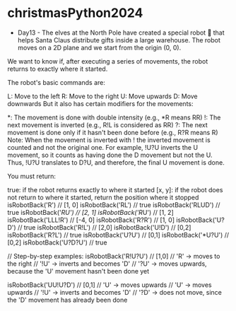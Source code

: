 # christmasPython2024
- Day13 -
The elves at the North Pole have created a special robot 🤖 that helps Santa Claus distribute gifts inside a large warehouse. The robot moves on a 2D plane and we start from the origin (0, 0).

We want to know if, after executing a series of movements, the robot returns to exactly where it started.

The robot's basic commands are:

L: Move to the left
R: Move to the right
U: Move upwards
D: Move downwards
But it also has certain modifiers for the movements:

*: The movement is done with double intensity (e.g., *R means RR)
!: The next movement is inverted (e.g., R!L is considered as RR)
?: The next movement is done only if it hasn't been done before (e.g., R?R means R)
Note: When the movement is inverted with ! the inverted movement is counted and not the original one. For example, !U?U inverts the U movement, so it counts as having done the D movement but not the U. Thus, !U?U translates to D?U, and therefore, the final U movement is done.

You must return:

true: if the robot returns exactly to where it started
[x, y]: if the robot does not return to where it started, return the position where it stopped
isRobotBack('R')     // [1, 0]
isRobotBack('RL')    // true
isRobotBack('RLUD')  // true
isRobotBack('*RU')   // [2, 1]
isRobotBack('R*U')   // [1, 2]
isRobotBack('LLL!R') // [-4, 0]
isRobotBack('R?R')   // [1, 0]
isRobotBack('U?D')   // true
isRobotBack('R!L')   // [2,0]
isRobotBack('U!D')   // [0,2]
isRobotBack('R?L')   // true
isRobotBack('U?U')   // [0,1]
isRobotBack('*U?U')  // [0,2]
isRobotBack('U?D?U') // true

// Step-by-step examples:
isRobotBack('R!U?U') // [1,0]
// 'R'  -> moves to the right 
// '!U' -> inverts and becomes 'D'
// '?U' -> moves upwards, because the 'U' movement hasn't been done yet

isRobotBack('UU!U?D') // [0,1]
// 'U'  -> moves upwards
// 'U'  -> moves upwards
// '!U' -> inverts and becomes 'D'
// '?D' -> does not move, since the 'D' movement has already been done